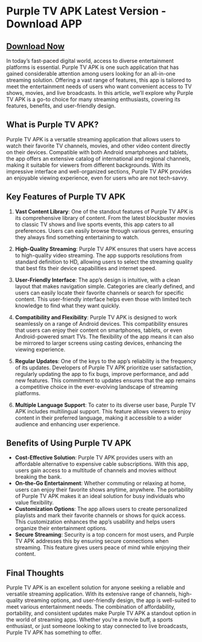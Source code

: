# Purple TV APK Latest Version - Download APP

## [Download Now](https://spoo.me/v0feNI)

In today’s fast-paced digital world, access to diverse entertainment platforms is essential. Purple TV APK is one such application that has gained considerable attention among users looking for an all-in-one streaming solution. Offering a vast range of features, this app is tailored to meet the entertainment needs of users who want convenient access to TV shows, movies, and live broadcasts. In this article, we’ll explore why Purple TV APK is a go-to choice for many streaming enthusiasts, covering its features, benefits, and user-friendly design.

## What is Purple TV APK?

Purple TV APK is a versatile streaming application that allows users to watch their favorite TV channels, movies, and other video content directly on their devices. Compatible with both Android smartphones and tablets, the app offers an extensive catalog of international and regional channels, making it suitable for viewers from different backgrounds. With its impressive interface and well-organized sections, Purple TV APK provides an enjoyable viewing experience, even for users who are not tech-savvy.

## Key Features of Purple TV APK

1. **Vast Content Library**: One of the standout features of Purple TV APK is its comprehensive library of content. From the latest blockbuster movies to classic TV shows and live sports events, this app caters to all preferences. Users can easily browse through various genres, ensuring they always find something entertaining to watch.

2. **High-Quality Streaming**: Purple TV APK ensures that users have access to high-quality video streaming. The app supports resolutions from standard definition to HD, allowing users to select the streaming quality that best fits their device capabilities and internet speed.

3. **User-Friendly Interface**: The app’s design is intuitive, with a clean layout that makes navigation simple. Categories are clearly defined, and users can easily locate their favorite channels or search for specific content. This user-friendly interface helps even those with limited tech knowledge to find what they want quickly.

4. **Compatibility and Flexibility**: Purple TV APK is designed to work seamlessly on a range of Android devices. This compatibility ensures that users can enjoy their content on smartphones, tablets, or even Android-powered smart TVs. The flexibility of the app means it can also be mirrored to larger screens using casting devices, enhancing the viewing experience.

5. **Regular Updates**: One of the keys to the app’s reliability is the frequency of its updates. Developers of Purple TV APK prioritize user satisfaction, regularly updating the app to fix bugs, improve performance, and add new features. This commitment to updates ensures that the app remains a competitive choice in the ever-evolving landscape of streaming platforms.

6. **Multiple Language Support**: To cater to its diverse user base, Purple TV APK includes multilingual support. This feature allows viewers to enjoy content in their preferred language, making it accessible to a wider audience and enhancing user experience.

## Benefits of Using Purple TV APK

- **Cost-Effective Solution**: Purple TV APK provides users with an affordable alternative to expensive cable subscriptions. With this app, users gain access to a multitude of channels and movies without breaking the bank.
- **On-the-Go Entertainment**: Whether commuting or relaxing at home, users can enjoy their favorite shows anytime, anywhere. The portability of Purple TV APK makes it an ideal solution for busy individuals who value flexibility.
- **Customization Options**: The app allows users to create personalized playlists and mark their favorite channels or shows for quick access. This customization enhances the app’s usability and helps users organize their entertainment options.
- **Secure Streaming**: Security is a top concern for most users, and Purple TV APK addresses this by ensuring secure connections when streaming. This feature gives users peace of mind while enjoying their content.

## Final Thoughts

Purple TV APK is an excellent solution for anyone seeking a reliable and versatile streaming application. With its extensive range of channels, high-quality streaming options, and user-friendly design, the app is well-suited to meet various entertainment needs. The combination of affordability, portability, and consistent updates make Purple TV APK a standout option in the world of streaming apps. Whether you’re a movie buff, a sports enthusiast, or just someone looking to stay connected to live broadcasts, Purple TV APK has something to offer.
